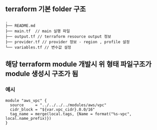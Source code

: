 ## terraform 기본 folder 구조
```
.
├── README.md
├── main.tf  // main 실행 파일
├── output.tf // terraform resource output 정보
├── provider.tf // provider 정보 - region , profile 설정
└── variables.tf // 변수값 설정
```

## 해당 terraform module 개발시 위 형태 파일구조가 module 생성시 구조가 됨 
### 예시
```
module "aws_vpc" {
  source     = "../../../../modules/aws/vpc"
  cidr_block = "${var.vpc_cidr}.0.0/16"
  tag_name = merge(local.tags, {Name = format("%s-vpc", local.name_prefix)})
}
```

